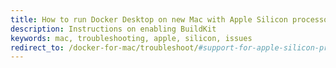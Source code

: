 ```yaml
---
title: How to run Docker Desktop on new Mac with Apple Silicon processors
description: Instructions on enabling BuildKit
keywords: mac, troubleshooting, apple, silicon, issues
redirect_to: /docker-for-mac/troubleshoot/#support-for-apple-silicon-processors
---
```

